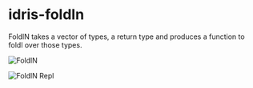 # idris-foldln
FoldlN takes a vector of types, a return type and produces a function to foldl over those types. 

![FoldlN](http://i.imgur.com/cFp0JKj.png)

![FoldlN Repl](http://i.imgur.com/OeEean2.png)
